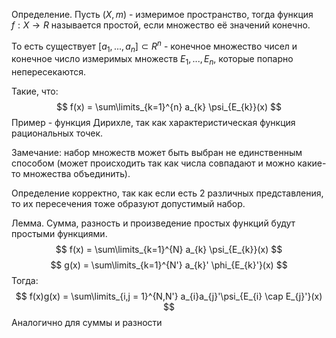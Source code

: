 Определение. Пусть $(X, m)$ - измеримое пространство, тогда функция $f: X \rightarrow R$ называется простой, если множество её значений конечно.

То есть существует $[a_{1}, ..., a_{n}] \subset R^{n}$ - конечное множество чисел и конечное число измеримых множеств $E_{1}, ..., E_{n}$, которые попарно непересекаются.

Такие, что:
$$
f(x) = \sum\limits_{k=1}^{n} a_{k} \psi_{E_{k}}(x)
$$
Пример - функция Дирихле, так как характеристическая функция рациональных точек.

Замечание: набор множеств может быть выбран не единственным способом (может происходить так как числа совпадают и можно какие-то множества объединить).

Определение корректно, так как если есть 2 различных представления, то их пересечения тоже образуют допустимый набор.

Лемма. Сумма, разность и произведение простых функций будут простыми функциями. 
$$
f(x) = \sum\limits_{k=1}^{N} a_{k} \psi_{E_{k}}(x)
$$
$$
g(x) = \sum\limits_{k=1}^{N'} a_{k}' \phi_{E_{k}'}(x)
$$
Тогда:
$$
f(x)g(x) = \sum\limits_{i,j = 1}^{N,N'} a_{i}a_{j}'\psi_{E_{i} \cap E_{j}'}(x)
$$
 Аналогично для суммы и разности